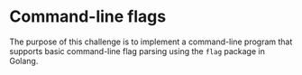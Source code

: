 # Command-line flags

The purpose of this challenge is to implement a command-line program that supports basic command-line flag parsing using the `flag` package in Golang.
